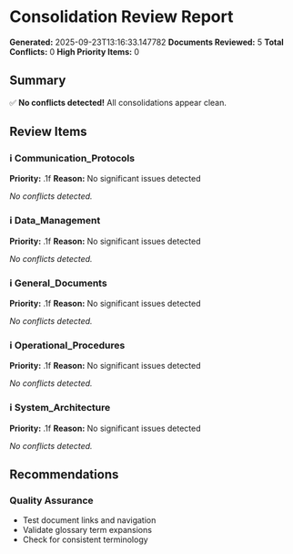 # Consolidation Review Report

**Generated:** 2025-09-23T13:16:33.147782
**Documents Reviewed:** 5
**Total Conflicts:** 0
**High Priority Items:** 0

## Summary

✅ **No conflicts detected!** All consolidations appear clean.

## Review Items

### ℹ️ Communication_Protocols
**Priority:** .1f
**Reason:** No significant issues detected

*No conflicts detected.*


### ℹ️ Data_Management
**Priority:** .1f
**Reason:** No significant issues detected

*No conflicts detected.*


### ℹ️ General_Documents
**Priority:** .1f
**Reason:** No significant issues detected

*No conflicts detected.*


### ℹ️ Operational_Procedures
**Priority:** .1f
**Reason:** No significant issues detected

*No conflicts detected.*


### ℹ️ System_Architecture
**Priority:** .1f
**Reason:** No significant issues detected

*No conflicts detected.*


## Recommendations

### Quality Assurance
- Test document links and navigation
- Validate glossary term expansions
- Check for consistent terminology
